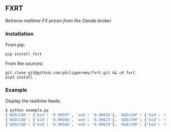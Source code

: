 ## FXRT
 *Retrieve realtime FX prices from the Oanda broker* 
 
 ### Installation
 
 From pip:
 
 ```
 pip install fxrt
 ```
 
 From the sources:
 
 ```
 git clone git@github.com:philipperemy/fxrt.git && cd fxrt
 pip3 install .
 ```
 
 
 ### Example
 
 Display the realtime feeds.
 
```bash
$ python example.py
{'AUD/CAD': {'bid': '0.90597', 'ask': '0.90626'}, 'AUD/CHF': {'bid': '0.62501', 'ask': '0.62530'} [...]
{'AUD/CAD': {'bid': '0.90584', 'ask': '0.90625'}, 'AUD/CHF': {'bid': '0.62498', 'ask': '0.62526'}, [...]
{'AUD/CAD': {'bid': '0.90584', 'ask': '0.90629'}, 'AUD/CHF': {'bid': '0.62493', 'ask': '0.62533'}, [...]
```

